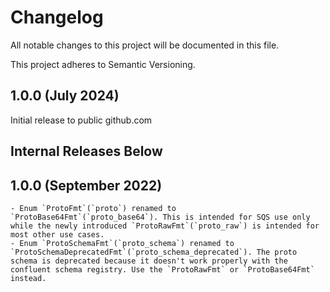 # Changelog

All notable changes to this project will be documented in this file.

This project adheres to Semantic Versioning.

## 1.0.0 (July 2024)

Initial release to public github.com

Internal Releases Below
----

## 1.0.0 (September 2022)

    - Enum `ProtoFmt`(`proto`) renamed to `ProtoBase64Fmt`(`proto_base64`). This is intended for SQS use only while the newly introduced `ProtoRawFmt`(`proto_raw`) is intended for most other use cases.
    - Enum `ProtoSchemaFmt`(`proto_schema`) renamed to `ProtoSchemaDeprecatedFmt`(`proto_schema_deprecated`). The proto schema is deprecated because it doesn't work properly with the confluent schema registry. Use the `ProtoRawFmt` or `ProtoBase64Fmt` instead.
